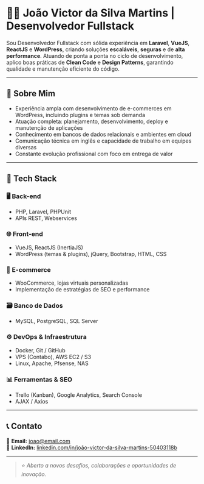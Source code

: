 # 👨‍💻 João Victor da Silva Martins | Desenvolvedor Fullstack

Sou Desenvolvedor Fullstack com sólida experiência em **Laravel**, **VueJS**, **ReactJS** e **WordPress**, criando soluções **escaláveis**, **seguras** e de **alta performance**. Atuando de ponta a ponta no ciclo de desenvolvimento, aplico boas práticas de **Clean Code** e **Design Patterns**, garantindo qualidade e manutenção eficiente do código.

---

## 🧠 Sobre Mim

- Experiência ampla com desenvolvimento de e-commerces em WordPress, incluindo plugins e temas sob demanda  
- Atuação completa: planejamento, desenvolvimento, deploy e manutenção de aplicações  
- Conhecimento em bancos de dados relacionais e ambientes em cloud  
- Comunicação técnica em inglês e capacidade de trabalho em equipes diversas  
- Constante evolução profissional com foco em entrega de valor

---

## 🚀 Tech Stack

### 🖥️ Back-end
- PHP, Laravel, PHPUnit  
- APIs REST, Webservices

### 🌐 Front-end
- VueJS, ReactJS (InertiaJS)  
- WordPress (temas & plugins), jQuery, Bootstrap, HTML, CSS

### 🛒 E-commerce
- WooCommerce, lojas virtuais personalizadas  
- Implementação de estratégias de SEO e performance

### 🗃️ Banco de Dados
- MySQL, PostgreSQL, SQL Server

### ⚙️ DevOps & Infraestrutura
- Docker, Git / GitHub  
- VPS (Contabo), AWS EC2 / S3  
- Linux, Apache, Pfsense, NAS

### 📊 Ferramentas & SEO
- Trello (Kanban), Google Analytics, Search Console  
- AJAX / Axios

---

## 📞 Contato

📧 **Email:** joao@email.com  
🔗 **LinkedIn:** [linkedin.com/in/joão-victor-da-silva-martins-50403118b](https://www.linkedin.com/in/jo%C3%A3o-victor-da-silva-martins-50403118b)  

---

> ⭐ *Aberto a novos desafios, colaborações e oportunidades de inovação.*
